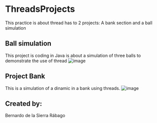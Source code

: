 # ThreadsProjects
This practice is about thread has to 2 projects: A bank section and a ball simulation

## Ball simulation

This project is coding in Java is about a simulation of three balls to demonstrate the use of thread
![image](https://user-images.githubusercontent.com/93608793/179617417-1fbe9242-f449-4e98-ae90-3e902daed5c6.png)


## Project Bank 

This is a simulation of a dinamic in a bank using threads.
![image](https://user-images.githubusercontent.com/93608793/179617519-dcd29322-0ae8-4599-96b8-41a622dca424.png)


## Created by: 
Bernardo de la Sierra Rábago
